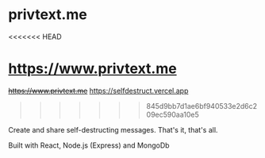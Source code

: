 # privtext.me
<<<<<<< HEAD

https://www.privtext.me
=======
~~https://www.privtext.me~~
https://selfdestruct.vercel.app
>>>>>>> 845d9bb7d1ae6bf940533e2d6c209ec590aa10e5

Create and share self-destructing messages. That's it, that's all.

Built with React, Node.js (Express) and MongoDb
